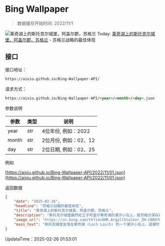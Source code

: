 # Bing Wallpaper

> 数据缓存开始时间: 2022/11/1

![莱奇湖上的斯托克尔城堡，阿盖尔郡，苏格兰](https://cn.bing.com/th?id=OHR.ArgyllStalker_ZH-CN0970395078_1920x1080.webp)
Today: [莱奇湖上的斯托克尔城堡，阿盖尔郡，苏格兰](https://cn.bing.com/th?id=OHR.ArgyllStalker_ZH-CN0970395078_1920x1080.webp) - 苏格兰战略的最佳体现

## 接口

接口地址：

```html
https://aixiu.github.io/Bing-Wallpaper-API/
```

请求方式：

```html
https://aixiu.github.io/Bing-Wallpaper-API/<year>/<month>/<day>.json
```

参数说明

| 参数 | 类型 | 说明 |
| - | - | - |
| year | str | 4位年份, 例如：2022 |
| month | str | 2位月份, 例如：02、12 |
| day | str | 2位日期, 例如：02、25 |

例如

[https://aixiu.github.io/Bing-Wallpaper-API/2022/11/01.json](https://aixiu.github.io/Bing-Wallpaper-API/2022/11/01.json)

返回数据

```json
{
    "date": "2025-02-26",
    "headline": "苏格兰战略的最佳体现",
    "title": "莱奇湖上的斯托克尔城堡，阿盖尔郡，苏格兰",
    "description": "斯托克尔城堡巍然屹立于阿盖尔莱奇湖的潮汐小岛上，是苏格兰保存最完好、最具风景美感的中世纪塔式城堡之一。它由阿平的斯图尔特家族于1440 年代左右建造，历史上曾迎来王室造访，甚至因一场醉酒赌局短暂易主至坎贝尔家族。尽管到了 19 世纪时已破败不堪，但在 20 世纪中期，这座城堡经历了精心修复，如今仍为私人所有。在夏季，游客可在特定的导游带领下览游探索这座历史遗址。",
    "image_url": "https://cn.bing.com/th?id=OHR.ArgyllStalker_ZH-CN0970395078_1920x1080.webp",
    "main_text": "斯托克城堡坐落在莱奇湖 (Loch Laich) 的一个潮汐小岛上。退潮时，从岸边很难到达这个小岛。"
}
```

UpdataTime：2025-02-26 01:53:01
